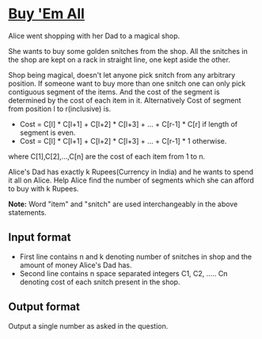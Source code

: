 # [Buy 'Em All][link]

Alice went shopping with her Dad to a magical shop.

She wants to buy some golden snitches from the shop. All the snitches in the shop are kept on a rack in straight line, one kept aside the other.

Shop being magical, doesn't let anyone pick snitch from any arbitrary position. If someone want to buy more than one snitch one can only pick contiguous segment of the items. And the cost of the segment is determined by the cost of each item in it. Alternatively Cost of segment from position l to r(inclusive) is.

- Cost = C[l] \* C[l+1] + C[l+2] \* C[l+3] + ... + C[r-1] \* C[r] if length of segment is even.
- Cost = C[l] \* C[l+1] + C[l+2] \* C[l+3] + ... + C[r-1] \* 1 otherwise.

where C[1],C[2],...,C[n] are the cost of each item from 1 to n.

Alice's Dad has exactly k Rupees(Currency in India) and he wants to spend it all on Alice. Help Alice find the number of segments which she can afford to buy with k Rupees.

**Note:** Word "item" and "snitch" are used interchangeably in the above statements.

## Input format

- First line contains n and k denoting number of snitches in shop and the amount of money Alice's Dad has.
- Second line contains n space separated integers C1, C2, ..... Cn denoting cost of each snitch present in the shop.

## Output format

Output a single number as asked in the question.

[link]: https://www.hackerearth.com/practice/data-structures/advanced-data-structures/fenwick-binary-indexed-trees/practice-problems/algorithm/buy-em-all-d972d5c9/
